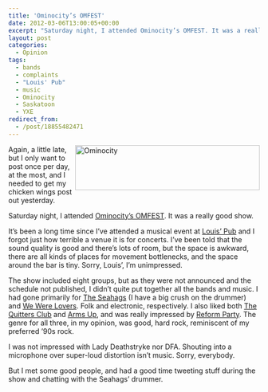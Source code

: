 ```yaml
---
title: 'Ominocity’s OMFEST'
date: 2012-03-06T13:00:05+00:00
excerpt: "Saturday night, I attended Ominocity’s OMFEST. It was a really good show."
layout: post
categories:
  - Opinion
tags:
  - bands
  - complaints
  - "Louis' Pub"
  - music
  - Ominocity
  - Saskatoon
  - YXE
redirect_from:
  - /post/18855482471
---
```

<img src="http://www.ominocity.com/logo.png" alt="Ominocity" width="370" height="90" align="right" />Again, a little late, but I only want to post once per day, at the most, and I needed to get my chicken wings post out yesterday.

Saturday night, I attended [Ominocity’s OMFEST](http://www.ominocity.com/2012/03/03/omfest-at-louis/ "Ominocity - OMFEST at Louis'"). It was a really good show.

It’s been a long time since I’ve attended a musical event at [Louis’ Pub](http://www.ussu.ca/louis/ "Louis's Pub") and I forgot just how terrible a venue it is for concerts. I’ve been told that the sound quality is good and there’s lots of room, but the space is awkward, there are all kinds of places for movement bottlenecks, and the space around the bar is tiny. Sorry, Louis’, I’m unimpressed.

The show included eight groups, but as they were not announced and the schedule not published, I didn’t quite put together all the bands and music. I had gone primarily for [The Seahags](http://www.ominocity.com/2012/02/22/omfest-preview-the-seahags/ "The Seahags") (I have a big crush on the drummer) and [We Were Lovers](http://www.ominocity.com/2012/03/01/omfest-preview-we-were-lovers/ "We Were Lovers"). Folk and electronic, respectively. I also liked both [The Quitters Club](http://www.ominocity.com/2012/02/21/omfest-preview-the-quitters-club/ "The Quitters Club") and [Arms Up](http://www.ominocity.com/2012/02/23/omfest-preview-arms-up/ "Arms Up"), and was really impressed by [Reform Party](http://www.ominocity.com/2012/02/24/omfest-preview-reform-party/ "Reform Party"). The genre for all three, in my opinion, was good, hard rock, reminiscent of my preferred ’90s rock.

I was not impressed with Lady Deathstryke nor DFA. Shouting into a microphone over super-loud distortion isn’t music. Sorry, everybody.

But I met some good people, and had a good time tweeting stuff during the show and chatting with the Seahags’ drummer.